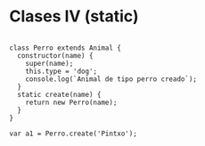 # Clases IV (static)

<pre><code>
class Perro extends Animal {
  constructor(name) {
    super(name);
    this.type = 'dog';
    console.log(`Animal de tipo perro creado`);
  }
  static create(name) {
    return new Perro(name);
  }
}

var a1 = Perro.create('Pintxo');
</code></pre>
